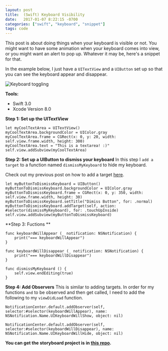 ```yaml
---
layout: post
title:  (Swift) Keyboard Visibility
date:   2017-01-07 8:22:15 -0700
categories: ["swift", "keyboard", "snippet"]
tags: code
---
```


This post is about doing things when your keyboard is visible or not. You might want to have some animation when your keyboard comes into view, or you might want an alert to pop up. Whatever it may be, here's a snippet for that.

In the example below, I just have a `UITextView` and a `UIButton` set up so that you can see the keyboard appear and disappear.

![Keyboard toggling](https://raw.githubusercontent.com/seimith/seimith.github.io/master/_assets/2017-01-07-assets/keyboardLarge.gif "Keyboard toggling")

**Tools:**

- Swift 3.0
- Xcode Version 8.0

**Step 1: Set up the UITextView**

```
let myCoolTextArea = UITextView()
myCoolTextArea.backgroundColor = UIColor.gray
myCoolTextArea.frame = CGRect(x: 0, y: 20, width: self.view.frame.width, height: 300)
myCoolTextArea.text = "This is a textarea! :)"
self.view.addSubview(myCoolTextArea)
```

**Step 2: Set up a UIButton to dismiss your keyboard**
In this step I `add a target` to a function named `dismissMyKeyboard` to hide my keyboard.

Check out my previous post on how to add a target [here][linkSwiftAddTarget].

```
let myButtonToDismissKeyboard = UIButton()
myButtonToDismissKeyboard.backgroundColor = UIColor.gray
myButtonToDismissKeyboard.frame = CGRect(x: 0, y: 350, width: self.view.frame.width, height: 30)
myButtonToDismissKeyboard.setTitle("Dimiss Button", for: .normal)
myButtonToDismissKeyboard.addTarget(self, action: #selector(dismissMyKeyboard), for: .touchUpInside)
self.view.addSubview(myButtonToDismissKeyboard)
```

**Step 3: Fuctions **

```
func keyboardWillAppear (_ notification: NSNotification) {
    print("=== keyboardWillAppear")
}

func keyboardWillDisappear (_ notification: NSNotification) {
    print("=== keyboardWillDisappear")
}

func dismissMyKeyboard () {
    self.view.endEditing(true)
}
```

**Step 4: Add Observers**
This is similar to adding targets. In order for my functions `` and `` to be observed and then get called, I need to add the following to my `viewDidLoad` function.

```
NotificationCenter.default.addObserver(self, selector:#selector(keyboardWillAppear), name: NSNotification.Name.UIKeyboardWillShow, object: nil)

NotificationCenter.default.addObserver(self, selector:#selector(keyboardWillDisappear), name: NSNotification.Name.UIKeyboardWillHide, object: nil)
```

**You can get the storyboard project is in [this repo][link].**

[link]: https://github.com/seimith/SwiftKeyboardVisibility
[linkSwiftAddTarget]: http://seimith.github.io/swift/addtarget/click%20handle/snippet/2016/12/26/Swift-Add-Target-for-Click-Handle.html

